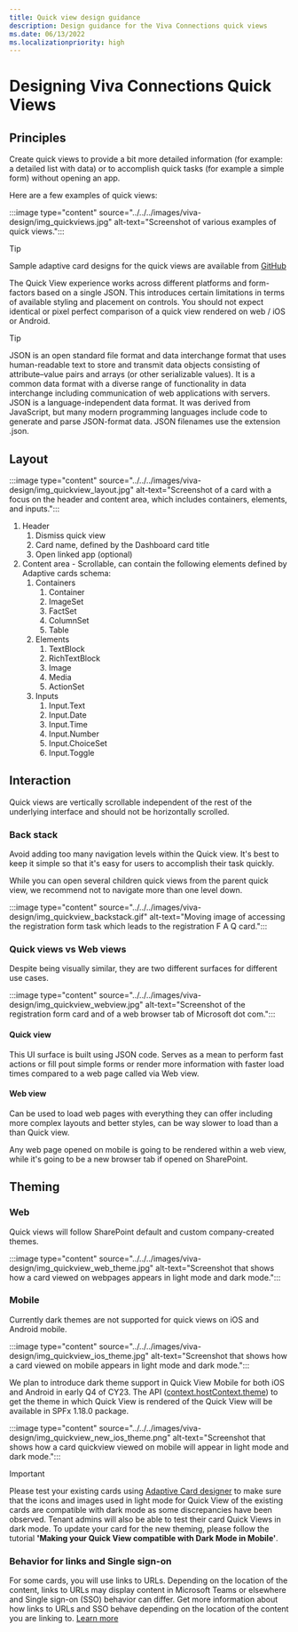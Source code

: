 ```yaml
---
title: Quick view design guidance
description: Design guidance for the Viva Connections quick views
ms.date: 06/13/2022
ms.localizationpriority: high
---
```

# Designing Viva Connections Quick Views

## Principles

Create quick views to provide a bit more detailed information (for example: a detailed list with data) or to accomplish quick tasks (for example a simple form) without opening an app.

Here are a few examples of quick views:

:::image type="content" source="../../../images/viva-design/img_quickviews.jpg" alt-text="Screenshot of various examples of quick views.":::

> [!TIP]
> Sample adaptive card designs for the quick views are available from [GitHub](https://github.com/pnp/AdaptiveCards-Templates)

The Quick View experience works across different platforms and form-factors based on a single JSON. This introduces certain limitations in terms of available styling and placement on controls. You should not expect identical or pixel perfect comparison of a quick view rendered on web / iOS or Android.

> [!TIP]
> JSON is an open standard file format and data interchange format that uses human-readable text to store and transmit data objects consisting of attribute–value pairs and arrays (or other serializable values). It is a common data format with a diverse range of functionality in data interchange including communication of web applications with servers. JSON is a language-independent data format. It was derived from JavaScript, but many modern programming languages include code to generate and parse JSON-format data. JSON filenames use the extension .json.

## Layout

:::image type="content" source="../../../images/viva-design/img_quickview_layout.jpg" alt-text="Screenshot of a card with a focus on the header and content area, which includes containers, elements, and inputs.":::

1. Header
   1. Dismiss quick view
   1. Card name​​​​​​​, defined by the Dashboard card title
   1. Open linked app (optional)​​​​​​​
1. Content area - Scrollable, can contain the following elements defined by Adaptive cards schema:
    1. Containers
       1. Container
       1. ImageSet
       1. FactSet
       1. ColumnSet
       1. Table
    1. Elements
       1. TextBlock
       1. RichTextBlock
       1. Image
       1. Media
       1. ActionSet
    1. Inputs
       1. Input.Text
       1. Input.Date
       1. Input.Time
       1. Input.Number
       1. Input.ChoiceSet
       1. Input.Toggle

## Interaction

Quick views are vertically scrollable independent of the rest of the underlying interface and should not be horizontally scrolled.

### Back stack

Avoid adding too many navigation levels within the Quick view. It's best to keep it simple so that it's easy for users to accomplish their task quickly.

While you can open several children quick views from the parent quick view, we recommend not to navigate more than one level down.

:::image type="content" source="../../../images/viva-design/img_quickview_backstack.gif" alt-text="Moving image of accessing the registration form task which leads to the registration F A Q card.":::

### Quick views vs Web views

Despite being visually similar, they are two different surfaces for different use cases.

:::image type="content" source="../../../images/viva-design/img_quickview_webview.jpg" alt-text="Screenshot of the registration form card and of a web browser tab of Microsoft dot com.":::

#### Quick view

This UI surface is built using JSON code. Serves as a mean to perform fast actions or fill pout simple forms or render more information with faster load times compared to a web page called via Web view.

#### Web view

Can be used to load web pages with everything they can offer including more complex layouts and better styles, can be way slower to load than a than Quick view.

Any web page opened on mobile is going to be rendered within a web view, while it's going to be a new browser tab if opened on SharePoint.

## Theming

### We​​​​​​​b

Quick views will follow SharePoint default and custom company-created themes.

:::image type="content" source="../../../images/viva-design/img_quickview_web_theme.jpg" alt-text="Screenshot that shows how a card viewed on webpages appears in light mode and dark mode.":::

### Mobile

Currently dark themes are not supported for quick views on iOS and Android mobile.

:::image type="content" source="../../../images/viva-design/img_quickview_ios_theme.jpg" alt-text="Screenshot that shows how a card viewed on mobile appears in light mode and dark mode.":::

We plan to introduce dark theme support in Quick View Mobile for both iOS and Android in early Q4 of CY23. The API ([context.hostContext.theme](/javascript/api/sp-adaptive-card-extension-base/ihostcontext)) to get the theme in which Quick View is rendered of the Quick View will be available in SPFx 1.18.0 package.

:::image type="content" source="../../../images/viva-design/img_quickview_new_ios_theme.png" alt-text="Screenshot that shows how a card quickview viewed on mobile will appear in light mode and dark mode.":::

> [!IMPORTANT]
> Please test your existing cards using [Adaptive Card designer](https://adaptivecards.io/designer) to make sure that the icons and images used in light mode for Quick View of the existing cards are compatible with dark mode as some discrepancies have been observed. Tenant admins will also be able to test their card Quick Views in dark mode. To update your card for the new theming, please follow the tutorial **'Making your Quick View compatible with Dark Mode in Mobile'**. 

### Behavior for links and Single sign-on
For some cards, you will use links to URLs. Depending on the location of the content, links to URLs may display content in Microsoft Teams or elsewhere and Single sign-on (SSO) behavior can differ. Get more information about how links to URLs and SSO behave depending on the location of the content you are linking to. [Learn more](/viva/connections/create-dashboard.md#how-urls-and-single-sign-on-works)
